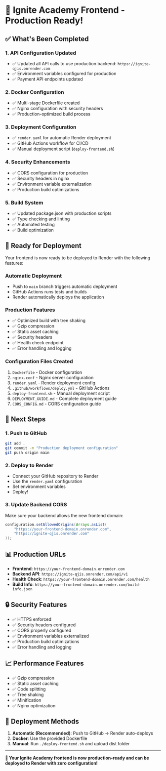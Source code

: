 # 🎉 Ignite Academy Frontend - Production Ready!

## ✅ What's Been Completed

### 1. **API Configuration Updated**
- ✅ Updated all API calls to use production backend: `https://ignite-qjis.onrender.com`
- ✅ Environment variables configured for production
- ✅ Payment API endpoints updated

### 2. **Docker Configuration**
- ✅ Multi-stage Dockerfile created
- ✅ Nginx configuration with security headers
- ✅ Production-optimized build process

### 3. **Deployment Configuration**
- ✅ `render.yaml` for automatic Render deployment
- ✅ GitHub Actions workflow for CI/CD
- ✅ Manual deployment script (`deploy-frontend.sh`)

### 4. **Security Enhancements**
- ✅ CORS configuration for production
- ✅ Security headers in nginx
- ✅ Environment variable externalization
- ✅ Production build optimizations

### 5. **Build System**
- ✅ Updated package.json with production scripts
- ✅ Type checking and linting
- ✅ Automated testing
- ✅ Build optimization

## 🚀 Ready for Deployment

Your frontend is now ready to be deployed to Render with the following features:

### **Automatic Deployment**
- Push to `main` branch triggers automatic deployment
- GitHub Actions runs tests and builds
- Render automatically deploys the application

### **Production Features**
- ✅ Optimized build with tree shaking
- ✅ Gzip compression
- ✅ Static asset caching
- ✅ Security headers
- ✅ Health check endpoint
- ✅ Error handling and logging

### **Configuration Files Created**
1. `Dockerfile` - Docker configuration
2. `nginx.conf` - Nginx server configuration
3. `render.yaml` - Render deployment config
4. `.github/workflows/deploy.yml` - GitHub Actions
5. `deploy-frontend.sh` - Manual deployment script
6. `DEPLOYMENT_GUIDE.md` - Complete deployment guide
7. `CORS_CONFIG.md` - CORS configuration guide

## 🔧 Next Steps

### 1. **Push to GitHub**
```bash
git add .
git commit -m "Production deployment configuration"
git push origin main
```

### 2. **Deploy to Render**
- Connect your GitHub repository to Render
- Use the `render.yaml` configuration
- Set environment variables
- Deploy!

### 3. **Update Backend CORS**
Make sure your backend allows the new frontend domain:
```java
configuration.setAllowedOrigins(Arrays.asList(
    "https://your-frontend-domain.onrender.com",
    "https://ignite-qjis.onrender.com"
));
```

## 📊 Production URLs

- **Frontend**: `https://your-frontend-domain.onrender.com`
- **Backend API**: `https://ignite-qjis.onrender.com/api/v1`
- **Health Check**: `https://your-frontend-domain.onrender.com/health`
- **Build Info**: `https://your-frontend-domain.onrender.com/build-info.json`

## 🔒 Security Features

- ✅ HTTPS enforced
- ✅ Security headers configured
- ✅ CORS properly configured
- ✅ Environment variables externalized
- ✅ Production build optimizations
- ✅ Error handling and logging

## 📈 Performance Features

- ✅ Gzip compression
- ✅ Static asset caching
- ✅ Code splitting
- ✅ Tree shaking
- ✅ Minification
- ✅ Nginx optimization

## 🎯 Deployment Methods

1. **Automatic (Recommended)**: Push to GitHub → Render auto-deploys
2. **Docker**: Use the provided Dockerfile
3. **Manual**: Run `./deploy-frontend.sh` and upload dist folder

---

**🚀 Your Ignite Academy frontend is now production-ready and can be deployed to Render with zero configuration!**
